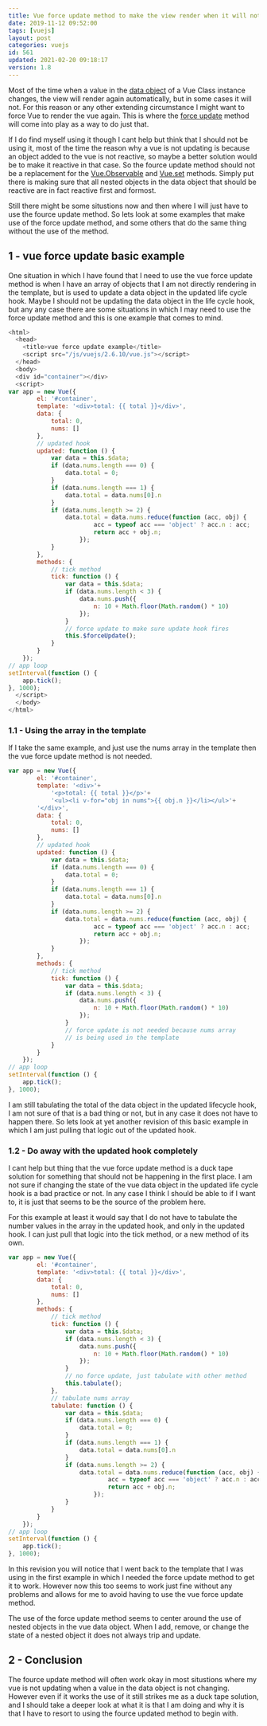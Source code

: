```yaml
---
title: Vue force update method to make the view render when it will not
date: 2019-11-12 09:52:00
tags: [vuejs]
layout: post
categories: vuejs
id: 561
updated: 2021-02-20 09:18:17
version: 1.8
---
```


Most of the time when a value in the [data object](/2019/05/18/vuejs-data/) of a Vue Class instance changes, the view will render again automatically, but in some cases it will not. For this reason or any other extending circumstance I might want to force Vue to render the vue again. This is where the [force update](https://vuejs.org/v2/api/#vm-forceUpdate) method will come into play as a way to do just that. 

If I do find myself using it though I cant help but think that I should not be using it, most of the time the reason why a vue is not updating is because an object added to the vue is not reactive, so maybe a better solution would be to make it reactive in that case. So the fource update method should not be a replacement for the [Vue.Observable](/2020/10/05/vuejs-observable/) and [Vue.set](/2019/05/08/vuejs-set/) methods. Simply put there is making sure that all nested objects in the data object that should be reactive are in fact reactive first and formost.

Still there might be some situstions now and then where I will just have to use the fource update method. So lets look at some examples that make use of the force update method, and some others that do the same thing without the use of the method.

<!-- more -->


## 1 - vue force update basic example

One situation in which I have found that I need to use the vue force update method is when I have an array of objects that I am not directly rendering in the template, but is used to update a data object in the updated life cycle hook. Maybe I should not be updating the data object in the life cycle hook, but any any case there are some situations in which I may need to use the force update method and this is one example that comes to mind.

```js
<html>
  <head>
    <title>vue force update example</title>
    <script src="/js/vuejs/2.6.10/vue.js"></script>
  </head>
  <body>
  <div id="container"></div>
  <script>
var app = new Vue({
        el: '#container',
        template: '<div>total: {{ total }}</div>',
        data: {
            total: 0,
            nums: []
        },
        // updated hook
        updated: function () {
            var data = this.$data;
            if (data.nums.length === 0) {
                data.total = 0;
            }
            if (data.nums.length === 1) {
                data.total = data.nums[0].n
            }
            if (data.nums.length >= 2) {
                data.total = data.nums.reduce(function (acc, obj) {
                        acc = typeof acc === 'object' ? acc.n : acc;
                        return acc + obj.n;
                    });
            }
        },
        methods: {
            // tick method
            tick: function () {
                var data = this.$data;
                if (data.nums.length < 3) {
                    data.nums.push({
                        n: 10 + Math.floor(Math.random() * 10)
                    });
                }
                // force update to make sure update hook fires
                this.$forceUpdate();
            }
        }
    });
// app loop
setInterval(function () {
    app.tick();
}, 1000);
  </script>
  </body>
</html>
```

### 1.1 - Using the array in the template

If I take the same example, and just use the nums array in the template then the vue force update method is not needed.

```js
var app = new Vue({
        el: '#container',
        template: '<div>'+
            '<p>total: {{ total }}</p>'+
            '<ul><li v-for="obj in nums">{{ obj.n }}</li></ul>'+
        '</div>',
        data: {
            total: 0,
            nums: []
        },
        // updated hook
        updated: function () {
            var data = this.$data;
            if (data.nums.length === 0) {
                data.total = 0;
            }
            if (data.nums.length === 1) {
                data.total = data.nums[0].n
            }
            if (data.nums.length >= 2) {
                data.total = data.nums.reduce(function (acc, obj) {
                        acc = typeof acc === 'object' ? acc.n : acc;
                        return acc + obj.n;
                    });
            }
        },
        methods: {
            // tick method
            tick: function () {
                var data = this.$data;
                if (data.nums.length < 3) {
                    data.nums.push({
                        n: 10 + Math.floor(Math.random() * 10)
                    });
                }
                // force update is not needed because nums array
                // is being used in the template
            }
        }
    });
// app loop
setInterval(function () {
    app.tick();
}, 1000);
```

I am still tabulating the total of the data object in the updated lifecycle hook, I am not sure of that is a bad thing or not, but in any case it does not have to happen there. So lets look at yet another revision of this basic example in which I am just pulling that logic out of the updated hook.

### 1.2 - Do away with the updated hook completely

I cant help but thing that the vue force update method is a duck tape solution for something that should not be happening in the first place. I am not sure if changing the state of the vue data object in the updated life cycle hook is a bad practice or not. In any case I think I should be able to if I want to, it is just that seems to be the source of the problem here.

For this example at least it would say that I do not have to tabulate the number values in the array in the updated hook, and only in the updated hook. I can just pull that logic into the tick method, or a new method of its own.

```js
var app = new Vue({
        el: '#container',
        template: '<div>total: {{ total }}</div>',
        data: {
            total: 0,
            nums: []
        },
        methods: {
            // tick method
            tick: function () {
                var data = this.$data;
                if (data.nums.length < 3) {
                    data.nums.push({
                        n: 10 + Math.floor(Math.random() * 10)
                    });
                }
                // no force update, just tabulate with other method
                this.tabulate();
            },
            // tabulate nums array
            tabulate: function () {
                var data = this.$data;
                if (data.nums.length === 0) {
                    data.total = 0;
                }
                if (data.nums.length === 1) {
                    data.total = data.nums[0].n
                }
                if (data.nums.length >= 2) {
                    data.total = data.nums.reduce(function (acc, obj) {
                            acc = typeof acc === 'object' ? acc.n : acc;
                            return acc + obj.n;
                        });
                }
            }
        }
    });
// app loop
setInterval(function () {
    app.tick();
}, 1000);
```

In this revision you will notice that I went back to the template that I was using in the first example in which I needed the force update method to get it to work. However now this too seems to work just fine without any problems and allows for me to avoid having to use the vue force update method. 

The use of the force update method seems to center around the use of nested objects in the vue data object. When I add, remove, or change the state of a nested object it does not always trip and update.

## 2 - Conclusion

The fource update method will often work okay in most situstions where my vue is not updating when a value in the data object is not changing. However even if it works the use of it still strikes me as a duck tape solution, and I should take a deeper look at what it is that I am doing and why it is that I have to resort to using the fource updated method to begin with.

